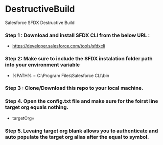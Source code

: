 # DestructiveBuild
Salesforce SFDX Destructive Build

### Step 1 : Download and install SFDX CLI from the below URL :
  - https://developer.salesforce.com/tools/sfdxcli

### Step 2: Make sure to include the SFDX instalation folder path into your environment variable
  - %PATH% = C:\Program Files\Salesforce CLI\bin

### Step 3 : Clone/Download this repo to your local machine.

### Step 4. Open the config.txt file and make sure for the foirst line target org equals nothing.
  - targetOrg=

### Step 5. Levaing target org blank allows you to authenticate and auto populate the target org alias after the equal to symbol.
